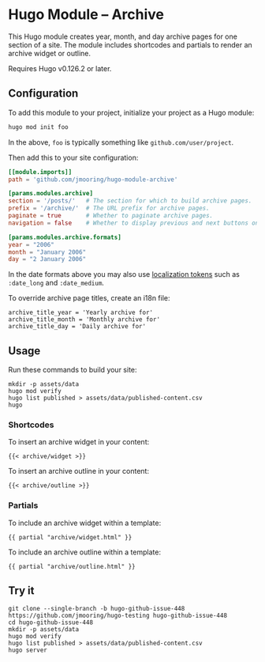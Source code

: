 # Hugo Module &ndash; Archive

This Hugo module creates year, month, and day archive pages for one section of a site. The module includes shortcodes and partials to render an archive widget or outline.

Requires Hugo v0.126.2 or later.

## Configuration

To add this module to your project, initialize your project as a Hugo module:

```sh
hugo mod init foo
```

In the above, `foo` is typically something like `github.com/user/project`.

Then add this to your site configuration:

```toml
[[module.imports]]
path = 'github.com/jmooring/hugo-module-archive'

[params.modules.archive]
section = '/posts/'   # The section for which to build archive pages.
prefix = '/archive/'  # The URL prefix for archive pages.
paginate = true       # Whether to paginate archive pages.
navigation = false    # Whether to display previous and next buttons on archive pages.

[params.modules.archive.formats]
year = "2006"
month = "January 2006"
day = "2 January 2006"
```

In the date formats above you may also use [localization tokens] such as `:date_long` and `:date_medium`.

[localization tokens]: https://gohugo.io/functions/time/format/#localization

To override archive page titles, create an i18n file:

```text
archive_title_year = 'Yearly archive for'
archive_title_month = 'Monthly archive for'
archive_title_day = 'Daily archive for'
```

## Usage

Run these commands to build your site:

```text
mkdir -p assets/data
hugo mod verify
hugo list published > assets/data/published-content.csv
hugo
```

### Shortcodes

To insert an archive widget in your content:

```text
{{< archive/widget >}}
```

To insert an archive outline in your content:

```textv
{{< archive/outline >}}
```

### Partials

To include an archive widget within a template:

```text
{{ partial "archive/widget.html" }}
```

To include an archive outline within a template:

```text
{{ partial "archive/outline.html" }}
```

## Try it

```text
git clone --single-branch -b hugo-github-issue-448 https://github.com/jmooring/hugo-testing hugo-github-issue-448
cd hugo-github-issue-448
mkdir -p assets/data
hugo mod verify
hugo list published > assets/data/published-content.csv
hugo server
```
